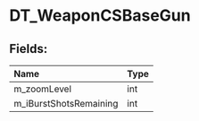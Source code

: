 # DT_WeaponCSBaseGun

## Fields:

| Name | Type |
| :--- | :--- |
| m_zoomLevel | int |
| m_iBurstShotsRemaining | int |
